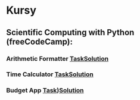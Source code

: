 # Kursy

## Scientific Computing with Python (freeCodeCamp):
### Arithmetic Formatter [Task](https://www.freecodecamp.org/learn/scientific-computing-with-python/scientific-computing-with-python-projects/arithmetic-formatter)[Solution](https://github.com/barbara-wachek/courses_and_exercises/blob/master/freecodecamp_01_arithmetic_arranger.py)
### Time Calculator [Task](https://www.freecodecamp.org/learn/scientific-computing-with-python/scientific-computing-with-python-projects/time-calculator)[Solution](https://github.com/barbara-wachek/courses_and_exercises/blob/master/freecodecamp_02_time_calculator.py)
### Budget App [Task](https://www.freecodecamp.org/learn/scientific-computing-with-python/scientific-computing-with-python-projects/budget-app))[Solution](https://github.com/barbara-wachek/courses_and_exercises/blob/master/freecodecamp_03_budget_app.py)
